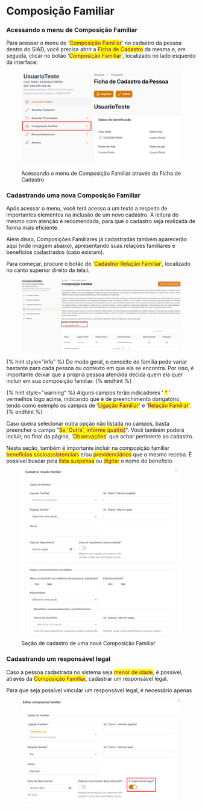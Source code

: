 # Composição Familiar

### Acessando o menu de Composição Familiar

Para acessar o menu de '<mark style="color:purple;">Composição Familiar</mark>' no cadastro da pessoa dentro do SIAD, você precisa abrir a <mark style="color:purple;">Ficha de Cadastro</mark> da mesma e, em seguida, clicar no botão '<mark style="color:purple;">Composição Familiar</mark>', localizado no lado esquerdo da interface:

<figure><img src="../.gitbook/assets/image (49).png" alt=""><figcaption><p>Acessando o menu de Composição Familiar através da Ficha de Cadastro</p></figcaption></figure>

### Cadastrando uma nova Composição Familiar

Após acessar o menu, você terá acesso a um texto a respeito de importantes elementos na inclusão de um novo cadastro. A leitura do mesmo com atenção é recomendada, para que o cadastro seja realizada de forma mais eficiente.

Além disso, Composições Familiares já cadastradas também aparecerão aqui (vide imagem abaixo), apresentando suas relações familiares e benefícios cadastrados (caso existam).

Para começar, procure o botão de '<mark style="color:purple;">Cadastrar Relação Familiar</mark>', localizado no canto superior direito da tela:\


<figure><img src="../.gitbook/assets/image (55).png" alt=""><figcaption></figcaption></figure>

{% hint style="info" %}
De modo geral, o conceito de família pode variar bastante para cada pessoa ou contexto em que ela se encontra. Por isso, é importante deixar que a própria pessoa atendida decida quem ela quer incluir em sua composição familiar.
{% endhint %}

{% hint style="warning" %}
Alguns campos terão indicadores ' <mark style="color:red;">\*</mark> ' vermelhos logo acima, indicando que é de preenchimento obrigatório, tendo como exemplo os campos de '<mark style="color:purple;">Ligação Familiar</mark>' e '<mark style="color:purple;">Relação Familiar</mark>'.
{% endhint %}

Caso queira selecionar outra opção não listada no campos, basta preencher o campo "<mark style="color:purple;">Se 'Outra', informe qual(is)</mark>". Você também poderá incluir, no final da página, '<mark style="color:purple;">Observações</mark>' que achar pertinente ao cadastro.

Nesta seção, também é importante incluir na composição familiar  <mark style="color:purple;">benefícios socioassistenciais</mark> e/ou <mark style="color:purple;">previdenciários</mark> que o mesmo receba. É possível buscar pela <mark style="color:purple;">lista suspensa</mark> ou <mark style="color:purple;">digitar</mark> o nome do benefício.

<figure><img src="../.gitbook/assets/image (53).png" alt=""><figcaption><p>Seção de cadastro de uma nova Composição Familiar</p></figcaption></figure>

### Cadastrando um responsável legal

Caso a pessoa cadastrada no sistema seja <mark style="color:purple;">menor de idade</mark>, é possível, através da <mark style="color:purple;">Composição Familiar</mark>, cadastrar um responsável legal.

Para que seja possível vincular um responsável legal, é necessário apenas&#x20;

<figure><img src="../.gitbook/assets/image (56).png" alt=""><figcaption></figcaption></figure>
